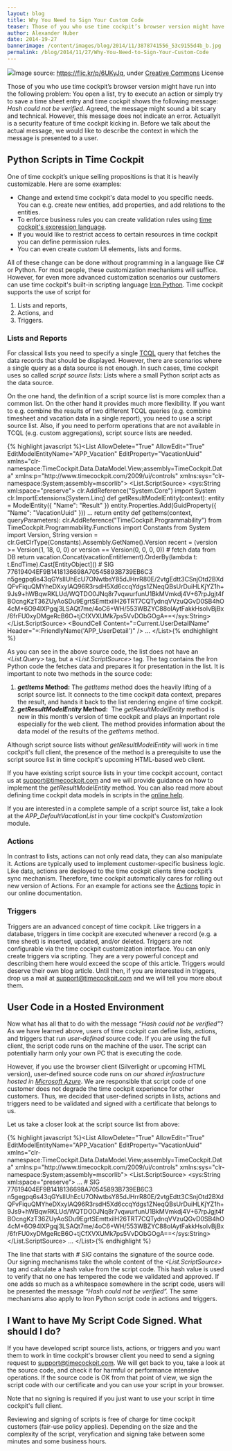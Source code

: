 ```yaml
---
layout: blog
title: Why You Need to Sign Your Custom Code
teaser: Those of you who use time cockpit’s browser version might have run into the following problem: You open a list, try to execute an action or simply try to save a time sheet entry and time cockpit shows the following message: "Hash could not be verified". Read about the reason for this problem and how to resolve it.
author: Alexander Huber
date: 2014-19-27
bannerimage: /content/images/blog/2014/11/3878741556_53c9155d4b_b.jpg
permalink: /blog/2014/11/27/Why-You-Need-to-Sign-Your-Custom-Code
---
```


<div class="imageCaption" xmlns="http://www.w3.org/1999/xhtml">
  <img src="{{site.baseurl}}/content/images/blog/2014/11/3878741556_53c9155d4b_b.jpg" />Image source: <a href="https://flic.kr/p/6UKyJq" target="_blank">https://flic.kr/p/6UKyJq</a>, under <a href="https://creativecommons.org/licenses/by/2.0/" target="_blank">Creative Commons</a> License</div><p xmlns="http://www.w3.org/1999/xhtml">Those of you who use time cockpit’s browser version might have run into the following problem: You open a list, try to execute an action or simply try to save a time sheet entry and time cockpit shows the following message: <em>Hash could not be verified</em>. Agreed, the message might sound a bit scary and technical. However, this message does not indicate an error. Actuallyit is a security feature of time cockpit kicking in. Before we talk about the actual message, we would like to describe the context in which the message is presented to a user.</p><h2 xmlns="http://www.w3.org/1999/xhtml">Python Scripts in Time Cockpit</h2><p xmlns="http://www.w3.org/1999/xhtml">One of time cockpit’s unique selling propositions is that it is heavily customizable. Here are some examples:</p><ul xmlns="http://www.w3.org/1999/xhtml">
  <li>Change and extend time cockpit's data model to you specific needs. You can e.g. create new entities, add properties, and add relations to the entities.</li>
  <li>To enforce business rules you can create validation rules using <a href="http://help.timecockpit.com/?topic=html/28e3e0bd-6bd7-4435-930b-69671817bf95.htm" target="_blank">time cockpit's expression language</a>.</li>
  <li>If you would like to restrict access to certain resources in time cockpit you can define permission rules.</li>
  <li>You can even create custom UI elements, lists and forms.</li>
</ul><p xmlns="http://www.w3.org/1999/xhtml">All of these change can be done without programming in a language like C# or Python. For most people, these customization mechanisms will suffice. However, for even more advanced customization scenarios our customers can use time cockpit's built-in scripting language <a href="http://help.timecockpit.com/?topic=html/c20d94e9-97dc-48a8-9171-fd3bb70dad86.htm" target="_blank">Iron Python</a>. Time cockpit supports the use of script for</p><ol xmlns="http://www.w3.org/1999/xhtml">
  <li>Lists and reports,</li>
  <li>Actions, and</li>
  <li>Triggers.</li>
</ol><h3 xmlns="http://www.w3.org/1999/xhtml">Lists and Reports</h3><p xmlns="http://www.w3.org/1999/xhtml">For classical lists you need to specify a single <a href="http://help.timecockpit.com/?topic=html/a7465f29-c739-4a14-bf5b-09821133dd9a.htm" target="_blank">TCQL</a> query that fetches the data records that should be displayed. However, there are scenarios where a single query as a data source is not enough. In such cases, time cockpit uses so called <em>script source lists</em>: Lists where a small Python script acts as the data source.</p><p xmlns="http://www.w3.org/1999/xhtml">On the one hand, the definition of a script source list is more complex than a common list. On the other hand it provides much more flexibility. If you want to e.g. combine the results of two different TCQL queries (e.g. combine timesheet and vacation data in a single report), you need to use a script source list. Also, if you need to perform operations that are not available in TCQL (e.g. custom aggregations), script source lists are needed.</p>{% highlight javascript %}&lt;List AllowDelete=&quot;True&quot; AllowEdit=&quot;True&quot; EditModelEntityName=&quot;APP_Vacation&quot; EditProperty=&quot;VacationUuid&quot; xmlns=&quot;clr-namespace:TimeCockpit.Data.DataModel.View;assembly=TimeCockpit.Data&quot; xmlns:p=&quot;http://www.timecockpit.com/2009/ui/controls&quot; xmlns:sys=&quot;clr-namespace:System;assembly=mscorlib&quot;&gt;&#xA;&#x9;&lt;List.ScriptSource&gt;&#xA;&#x9;&#x9;&lt;sys:String xml:space=&quot;preserve&quot;&gt;&#xA;clr.AddReference(&quot;System.Core&quot;)&#xA;import System&#xA;clr.ImportExtensions(System.Linq)&#xA;&#xA;def getResultModelEntity(context):&#xA;&#x9;entity = ModelEntity({ &quot;Name&quot;: &quot;Result&quot; })&#xA;&#x9;entity.Properties.Add(GuidProperty({ &quot;Name&quot;: &quot;VacationUuid&quot; }))&#xA;&#x9;...&#x9;&#xA;&#x9;return entity&#xA;&#xA;def getItems(context, queryParameters):&#xA;&#x9;clr.AddReference(&quot;TimeCockpit.Programmability&quot;)&#xA;&#x9;from TimeCockpit.Programmability.Functions import Constants&#xA;&#x9;from System import Version, String&#xA;&#x9;version = clr.GetClrType(Constants).Assembly.GetName().Version&#xA;&#x9;recent = (version &gt;= Version(1, 18, 0, 0) or version == Version(0, 0, 0, 0))&#xA;&#xA;&#x9;# fetch data from DB&#xA;&#x9;&#xA;&#x9;return vacation.Concat(vacationEntitlement).OrderBy(lambda t: t.EndTime).Cast[EntityObject]()&#xA;   &#xA;# SIG 77619404EF9B1418136698A70545893B739EB6C3 n5gegpq6s43qGYsIIUhEcU7ONwtbsY85dJHrrR80E/2vtgEdtt3CSnjOtd2BXdQFvFiquQMYheDXxyIAQ96R3rsdH5Xd6ccqYdgs1ZNeqQBsUrDuiHLKjYZ1h+9Js9+hWBqwRKLUd/WQTDO0JNq8r7vqwurfunU1BkMVmkdj4V+67rpJgjt4fBOcngKzT36ZUyAoSDu9EgrtSEmttxilH26TRT7CQTydnqVVzuQGvD0SB4hO4cM+6O94lXPgqj3LSAQt7me/4oC6+WH/553WBZYC88oIAytFakkHsolvBjBx/6frFU0xyDMgeRcB6O+tjCfXVXUMk7ps5VvDObGOgA==&lt;/sys:String&gt;&#xA;&#x9;&lt;/List.ScriptSource&gt;&#xA;&#x9;&lt;BoundCell Content=&quot;=Current.UserDetailName&quot; Header=&quot;=:FriendlyName('APP_UserDetail')&quot; /&gt;&#xA;&#x9;...&#xA;&lt;/List&gt;{% endhighlight %}<p xmlns="http://www.w3.org/1999/xhtml">As you can see in the above source code, the list does not have an <em>&lt;List.Query&gt;</em> tag, but a <em>&lt;List.ScriptSource&gt;</em> tag. The tag contains the Iron Python code the fetches data and prepares it for presentation in the list. It is important to note two methods in the source code:</p><ol xmlns="http://www.w3.org/1999/xhtml">
  <li>
    <strong>
      <em>getItems</em> Method:</strong> The <em>getItems</em> method does the heavily lifting of a script source list. It connects to the time cockpit data context, prepares the result, and hands it back to the list rendering engine of time cockpit.</li>
  <li>
    <strong>
      <em>getResultModelEntity</em> Method:</strong>  The <em>getResultModelEntity</em> method is new in this month's version of time cockpit and plays an important role especially for the web client. The method provides information about the data model of the results of the <em>getItems</em> method. </li>
</ol><p class="showcase" xmlns="http://www.w3.org/1999/xhtml">Although script source lists without <em>getResultModelEntity</em> will work in time cockpit's full client, the presence of the method is a prerequisite to use the script source list in time cockpit's upcoming HTML-based web client.</p><p xmlns="http://www.w3.org/1999/xhtml">If you have existing script source lists in your time cockpit account, contact us at <a href="mailto:support@timecockpit.com" target="_blank">support@timecockpit.com</a> and we will provide guidance on how to implement the <em>getResultModelEntity</em> method. You can also read more about defining time cockpit data models in scripts in the <a href="http://help.timecockpit.com/?topic=html/07396c38-8cb8-45da-a303-549bdf323fe9.htm" target="_blank">online help</a>.</p><p class="note" xmlns="http://www.w3.org/1999/xhtml">If you are interested in a complete sample of a script source list, take a look at the <em>APP_DefaultVacationList</em> in your time cockpit's <em>Customization</em> module. </p><h3 xmlns="http://www.w3.org/1999/xhtml">Actions</h3><p xmlns="http://www.w3.org/1999/xhtml">In contrast to lists, actions can not only read data, they can also manipulate it. Actions are typically used to implement customer-specific business logic. Like data, actions are deployed to the time cockpit clients time cockpit’s sync mechanism. Therefore, time cockpit automatically cares for rolling out new version of Actions. For an example for actions see the <a href="http://help.timecockpit.com/?topic=html/d11350b0-c965-47bf-8166-5ceda1541dee.htm" title="Actions" target="_blank">Actions</a> topic in our online documentation.</p><h3 xmlns="http://www.w3.org/1999/xhtml">Triggers</h3><p xmlns="http://www.w3.org/1999/xhtml">Triggers are an advanced concept of time cockpit. Like triggers in a database, triggers in time cockpit are executed whenever a record (e.g. a time sheet) is inserted, updated, and/or deleted. Triggers are not configurable via the time cockpit customization interface. You can only create triggers via scripting. They are a very powerful concept and describing them here would exceed the scope of this article. Triggers would deserve their own blog article. Until then, if you are interested in triggers, drop us a mail at <a href="mailto:support@timecockpit.com">support@timecockpit.com</a> and we will tell you more about them. </p><h2 xmlns="http://www.w3.org/1999/xhtml">User Code in a Hosted Environment</h2><p xmlns="http://www.w3.org/1999/xhtml">Now what has all that to do with the message <em>“Hash could not be verified”</em>? As we have learned above, users of time cockpit can define lists, actions, and triggers that run <em>user-defined</em> source code. If you are using the full client, the script code runs on the machine of the user. The script can potentially harm only your own PC that is executing the code.</p><p xmlns="http://www.w3.org/1999/xhtml">However, if you use the browser client (Silverlight or upcoming HTML version), user-defined source code runs on <em>our shared infrastructure hosted in <a href="https://azure.microsoft.com" target="_blank">Microsoft Azure</a></em>. We are responsible that script code of one customer does not degrade the time cockpit experience for other customers. Thus, we decided that user-defined scripts in lists, actions and triggers need to be validated and signed with a certificate that belongs to us.</p><p xmlns="http://www.w3.org/1999/xhtml">Let us take a closer look at the script source list from above:</p>{% highlight javascript %}&lt;List AllowDelete=&quot;True&quot; AllowEdit=&quot;True&quot; EditModelEntityName=&quot;APP_Vacation&quot; EditProperty=&quot;VacationUuid&quot; xmlns=&quot;clr-namespace:TimeCockpit.Data.DataModel.View;assembly=TimeCockpit.Data&quot; xmlns:p=&quot;http://www.timecockpit.com/2009/ui/controls&quot; xmlns:sys=&quot;clr-namespace:System;assembly=mscorlib&quot;&gt;&#xA;&#x9;&lt;List.ScriptSource&gt;&#xA;&#x9;&#x9;&lt;sys:String xml:space=&quot;preserve&quot;&gt;&#xA;...&#xA;   &#xA;# SIG 77619404EF9B1418136698A70545893B739EB6C3 n5gegpq6s43qGYsIIUhEcU7ONwtbsY85dJHrrR80E/2vtgEdtt3CSnjOtd2BXdQFvFiquQMYheDXxyIAQ96R3rsdH5Xd6ccqYdgs1ZNeqQBsUrDuiHLKjYZ1h+9Js9+hWBqwRKLUd/WQTDO0JNq8r7vqwurfunU1BkMVmkdj4V+67rpJgjt4fBOcngKzT36ZUyAoSDu9EgrtSEmttxilH26TRT7CQTydnqVVzuQGvD0SB4hO4cM+6O94lXPgqj3LSAQt7me/4oC6+WH/553WBZYC88oIAytFakkHsolvBjBx/6frFU0xyDMgeRcB6O+tjCfXVXUMk7ps5VvDObGOgA==&lt;/sys:String&gt;&#xA;&#x9;&lt;/List.ScriptSource&gt;&#xA;&#x9;...&#xA;&lt;/List&gt;{% endhighlight %}<p xmlns="http://www.w3.org/1999/xhtml">The line that starts with <em># SIG</em> contains the signature of the source code. Our signing mechanisms take the whole content of the <em>&lt;List.ScriptSource&gt;</em> tag and calculate a hash value from the script code. This hash value is used to verify that no one has tempered the code we validated and approved. If one adds so much as a whitespace somewhere in the script code, users will be presented the message <em>“Hash could not be verified”.</em> The same mechanisms also apply to Iron Python script code in actions and triggers.</p><h2 xmlns="http://www.w3.org/1999/xhtml">I Want to have My Script Code Signed. What should I do?</h2><p xmlns="http://www.w3.org/1999/xhtml">If you have developed script source lists, actions, or triggers and you want them to work in time cockpit's browser client you need to send a signing request to <a href="mailto:support@timecockpit.com">support@timecockpit.com</a>. We will get back to you, take a look at the source code, and check it for harmful or performance intensive operations. If the source code is OK from that point of view, we sign the script code with our certificate and you can use your script in your browser.</p><p class="showcase" xmlns="http://www.w3.org/1999/xhtml">Note that no signing is required if you just want to use your script in time cockpit's full client.</p><p xmlns="http://www.w3.org/1999/xhtml">Reviewing and signing of scripts is free of charge for time cockpit customers (fair-use policy applies). Depending on the size and the complexity of the script, veryfication and signing take between some minutes and some business hours.</p>